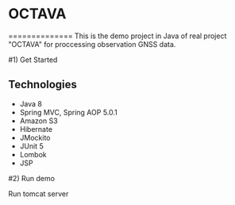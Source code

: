# OCTAVA
==============
This is the demo project in Java of real project "OCTAVA" for proccessing observation GNSS data.

#1) Get Started

## Technologies
- Java 8
- Spring MVC, Spring AOP 5.0.1
- Amazon S3
- Hibernate
- JMockito
- JUnit 5
- Lombok
- JSP

#2) Run demo

Run tomcat server